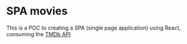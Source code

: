 # SPA movies

This is a POC to creating a SPA (single page application) using React, consuming the [TMDb API](https://www.themoviedb.org/)


